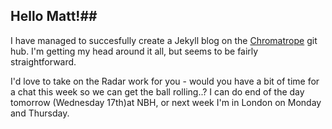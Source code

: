 ## Hello Matt!##

I have managed to succesfully create a Jekyll blog on the [Chromatrope](http://chromatrope.co.uk) git hub. I'm getting my head around it all, but seems to be fairly straightforward.

I'd love to take on the Radar work for you - would you have a bit of time for a chat this week so we can get the ball rolling..? I can do end of the day tomorrow (Wednesday 17th)at NBH, or next week I'm in London on Monday and Thursday. 

